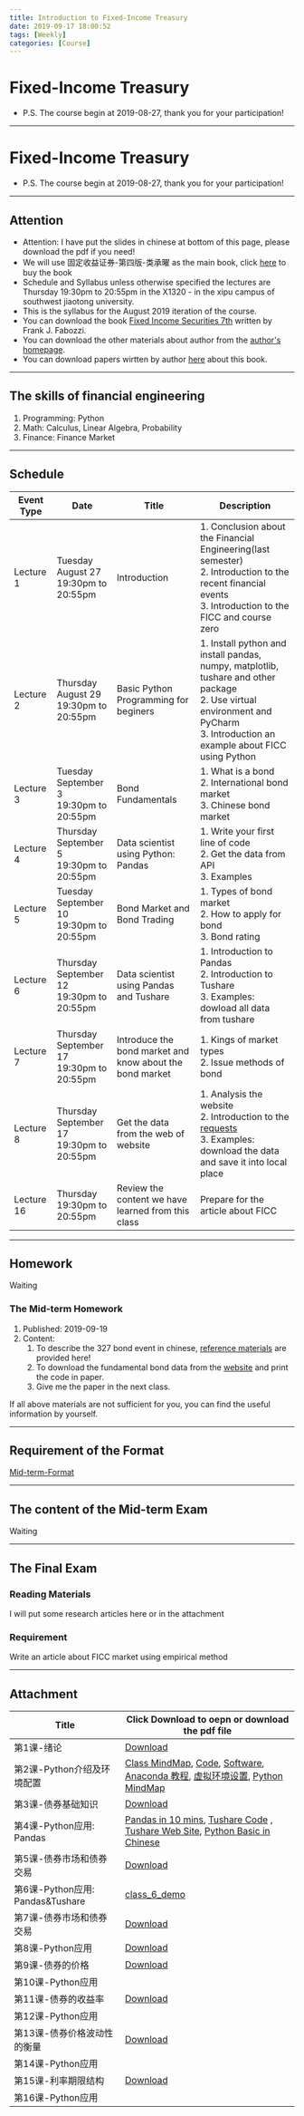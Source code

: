 ```yaml
---
title: Introduction to Fixed-Income Treasury
date: 2019-09-17 18:00:52
tags: [Weekly]
categories: [Course]
---
```

# Fixed-Income Treasury
- P.S. The course begin at 2019-08-27, thank you for your participation!
---
# Fixed-Income Treasury
- P.S. The course begin at 2019-08-27, thank you for your participation!
---

## Attention
- Attention: I have put the slides in chinese at bottom of this page, please download the pdf if you need!
- We will use 固定收益证券-第四版-类承曜 as the main book, click [here](https://item.jd.com/12001823.html) to buy the book
- Schedule and Syllabus unless otherwise specified the lectures are Thursday 19:30pm to 20:55pm in the X1320 - in the xipu campus of southwest jiaotong university.
- This is the syllabus for the August 2019 iteration of the course. 
- You can download the book [Fixed Income Securities 7th](https://jfds.nos-eastchina1.126.net/FICC/the_handbook_of_fixed_income_securities.pdf) written by Frank J. Fabozzi.
- You can download the other materials about author from the [author's homepage](https://www.edhec.edu/en/corps-professoral-et-chercheurs/fabozzi-frank-phd).
- You can download papers wirtten by author [here](http://papers.ssrn.com/sol3/cf_dev/AbsByAuth.cfm?per_id=87348) about this book.
---

## The skills of financial engineering
1. Programming: Python
2. Math: Calculus, Linear Algebra, Probability
3. Finance: Finance Market
---

## Schedule
Event Type | Date | Title | Description
---|---|---|---
Lecture 1 | Tuesday August 27 <br> 19:30pm to 20:55pm | Introduction | 1. Conclusion about the Financial Engineering(last semester) <br> 2. Introduction to the recent financial events <br> 3. Introduction to the FICC and course zero
Lecture 2 | Thursday August 29 <br> 19:30pm to 20:55pm | Basic Python Programming for beginers | 1. Install python and install pandas, numpy, matplotlib, tushare and other package <br> 2. Use virtual environment and PyCharm <br> 3. Introduction an example about FICC using Python
Lecture 3 | Tuesday September 3 <br> 19:30pm to 20:55pm | Bond Fundamentals | 1. What is a bond <br> 2.  International bond market <br> 3. Chinese bond market
Lecture 4 | Thursday September 5 <br> 19:30pm to 20:55pm | Data scientist using Python: Pandas | 1. Write your first line of code <br> 2. Get the data from API <br> 3. Examples
Lecture 5 | Tuesday September 10 <br> 19:30pm to 20:55pm | Bond Market and Bond Trading | 1. Types of bond market <br> 2. How to apply for bond <br> 3. Bond rating
Lecture 6 | Thursday September 12 <br> 19:30pm to 20:55pm | Data scientist using Pandas and Tushare | 1. Introduction to Pandas <br> 2. Introduction to Tushare <br> 3. Examples: dowload all data from tushare
Lecture 7 | Thursday September 17 <br> 19:30pm to 20:55pm | Introduce the bond market and know about the bond market | 1. Kings of market types <br> 2. Issue methods of bond
Lecture 8 | Thursday September 17 <br> 19:30pm to 20:55pm | Get the data from the web of website | 1. Analysis the website <br> 2. Introduction to the [requests](https://2.python-requests.org/en/master/) <br> 3. Examples: download the data and save it into local place
Lecture 16 | Thursday  <br> 19:30pm to 20:55pm | Review the content we have learned from this class | Prepare for the article about FICC

---

## Homework

Waiting

### The Mid-term Homework

1. Published: 2019-09-19
2. Content: 
    1. To describe the 327 bond event in chinese, [reference materials](https://baike.baidu.com/item/327%E5%9B%BD%E5%80%BA%E4%BA%8B%E4%BB%B6/4814853?fr=aladdin) are provided here!
    2. To download the fundamental bond data from the [website](http://zhuce.nafmii.org.cn/fans/publicQuery/manager) and print the code in paper.
    3. Give me the paper in the next class.

If all above materials are not sufficient for you, you can find the useful information by yourself.

---


## Requirement of the Format
[Mid-term-Format](https://jfds.nos-eastchina1.126.net/FICC/class_7/%E5%B0%81%E9%9D%A2.docx)

---


## The content of the Mid-term Exam
Waiting

---

## The Final Exam

### Reading Materials
I will put some research articles here or in the attachment
### Requirement
Write an article about FICC market using empirical method

---


## Attachment
Title | Click Download to oepn or download the pdf file
---|---
第1课-绪论 | [Download](https://jfds.nos-eastchina1.126.net/FICC/%E7%AC%AC%E9%9B%B6%E7%AB%A0-%E7%BB%AA%E8%AE%BA.pdf)
第2课-Python介绍及环境配置 | [Class MindMap](https://jfds.nos-eastchina1.126.net/FICC/class_2/%E5%9B%BA%E5%AE%9A%E6%94%B6%E7%9B%8A%E8%AF%81%E5%88%B8-Python-%E7%AC%AC%E4%BA%8C%E8%AF%BE.png), [Code](https://jfds.nos-eastchina1.126.net/FICC/class_2/con_bond.py), [Software](https://jfds.nos-eastchina1.126.net/FICC/class_2/requirements.txt), [Anaconda 教程](https://blog.csdn.net/weixin_43715458/article/details/100096496), [虚拟环境设置](https://blog.csdn.net/AchangeC/article/details/80565466), [Python MindMap](https://jfds.nos-eastchina1.126.net/FICC/class_2/python%E9%AB%98%E7%BA%A7%E7%BC%96%E7%A8%8B.pdf)
第3课-债券基础知识 | [Download](https://jfds.nos-eastchina1.126.net/FICC/%E7%AC%AC%E4%B8%80%E7%AB%A0-%E5%80%BA%E5%88%B8%E5%9F%BA%E7%A1%80%E7%9F%A5%E8%AF%86.pdf)
第4课-Python应用: Pandas | [Pandas in 10 mins](https://pandas.pydata.org/pandas-docs/stable/getting_started/10min.html), [Tushare Code](https://jfds.nos-eastchina1.126.net/FICC/class_4/get_a_stock.py) , [Tushare Web Site](https://tushare.pro/document/2), [Python Basic in Chinese](https://www.liaoxuefeng.com/wiki/1016959663602400)
第5课-债券市场和债券交易 | [Download](https://jfds.nos-eastchina1.126.net/FICC/%E7%AC%AC%E4%BA%8C%E7%AB%A0-%E5%80%BA%E5%88%B8%E5%B8%82%E5%9C%BA%E5%92%8C%E5%80%BA%E5%88%B8%E4%BA%A4%E6%98%93.pdf)
第6课-Python应用: Pandas&Tushare | [class_6_demo](https://jfds.nos-eastchina1.126.net/FICC/class_6/class_6_demo.py)
第7课-债券市场和债券交易 | [Download](https://jfds.nos-eastchina1.126.net/FICC/%E7%AC%AC%E4%BA%8C%E7%AB%A0-%E5%80%BA%E5%88%B8%E5%B8%82%E5%9C%BA%E5%92%8C%E5%80%BA%E5%88%B8%E4%BA%A4%E6%98%93.pdf)
第8课-Python应用 | [Download](https://jfds.nos-eastchina1.126.net/FICC/class_7/bond.py)
第9课-债券的价格 | [Download](https://jfds.nos-eastchina1.126.net/FICC/%E7%AC%AC%E4%B8%89%E7%AB%A0-%E5%80%BA%E5%88%B8%E7%9A%84%E4%BB%B7%E6%A0%BC.pdf)
第10课-Python应用 | 
第11课-债券的收益率 | [Download](https://jfds.nos-eastchina1.126.net/FICC/%E7%AC%AC%E5%9B%9B%E7%AB%A0-%E5%80%BA%E5%88%B8%E7%9A%84%E6%94%B6%E7%9B%8A%E7%8E%87.pdf)
第12课-Python应用 | 
第13课-债券价格波动性的衡量 | [Download](https://jfds.nos-eastchina1.126.net/FICC/%E7%AC%AC%E4%BA%94%E7%AB%A0-%E5%80%BA%E5%88%B8%E4%BB%B7%E6%A0%BC%E6%B3%A2%E5%8A%A8%E6%80%A7%E7%9A%84%E8%A1%A1%E9%87%8F.pdf)
第14课-Python应用 | 
第15课-利率期限结构 | [Download](https://jfds.nos-eastchina1.126.net/FICC/%E7%AC%AC%E5%85%AD%E7%AB%A0-%E5%88%A9%E7%8E%87%E6%9C%9F%E9%99%90%E7%BB%93%E6%9E%84.pdf)
第16课-Python应用 | 



